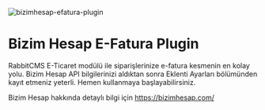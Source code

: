 ![bizimhesap-efatura-plugin](https://user-images.githubusercontent.com/5244451/234191803-9fb5943a-6cbb-4133-91c1-a3517f09a753.png)


# Bizim Hesap E-Fatura Plugin

RabbitCMS E-Ticaret modülü ile siparişlerinize e-fatura kesmenin en kolay yolu. Bizim Hesap API bilgilerinizi aldıktan sonra Eklenti Ayarları bölümünden kayıt etmeniz yeterli. Hemen kullanmaya başlayabilirsiniz.

Bizim Hesap hakkında detaylı bilgi için https://bizimhesap.com/
